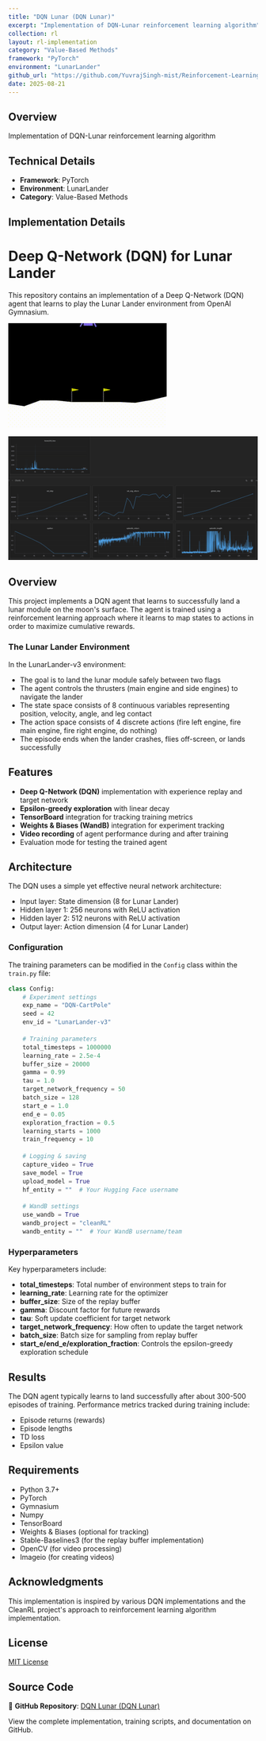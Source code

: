 ```yaml
---
title: "DQN Lunar (DQN Lunar)"
excerpt: "Implementation of DQN-Lunar reinforcement learning algorithm"
collection: rl
layout: rl-implementation
category: "Value-Based Methods"
framework: "PyTorch"
environment: "LunarLander"
github_url: "https://github.com/YuvrajSingh-mist/Reinforcement-Learning/tree/master/DQN-Lunar"
date: 2025-08-21
---
```


## Overview
Implementation of DQN-Lunar reinforcement learning algorithm

## Technical Details
- **Framework**: PyTorch
- **Environment**: LunarLander
- **Category**: Value-Based Methods

## Implementation Details

# Deep Q-Network (DQN) for Lunar Lander

This repository contains an implementation of a Deep Q-Network (DQN) agent that learns to play the Lunar Lander environment from OpenAI Gymnasium.

![Lunar Lander Demo](https://raw.githubusercontent.com/YuvrajSingh-mist/Reinforcement-Learning/master/DQN-Lunar/images/output.gif)

![Lunar Lander Training Visualization](https://raw.githubusercontent.com/YuvrajSingh-mist/Reinforcement-Learning/master/DQN-Lunar/images/image.png)
## Overview

This project implements a DQN agent that learns to successfully land a lunar module on the moon's surface. The agent is trained using a reinforcement learning approach where it learns to map states to actions in order to maximize cumulative rewards.

### The Lunar Lander Environment

In the LunarLander-v3 environment:
- The goal is to land the lunar module safely between two flags
- The agent controls the thrusters (main engine and side engines) to navigate the lander
- The state space consists of 8 continuous variables representing position, velocity, angle, and leg contact
- The action space consists of 4 discrete actions (fire left engine, fire main engine, fire right engine, do nothing)
- The episode ends when the lander crashes, flies off-screen, or lands successfully

## Features

- **Deep Q-Network (DQN)** implementation with experience replay and target network
- **Epsilon-greedy exploration** with linear decay
- **TensorBoard** integration for tracking training metrics
- **Weights & Biases (WandB)** integration for experiment tracking
- **Video recording** of agent performance during and after training
- Evaluation mode for testing the trained agent

## Architecture

The DQN uses a simple yet effective neural network architecture:
- Input layer: State dimension (8 for Lunar Lander)
- Hidden layer 1: 256 neurons with ReLU activation
- Hidden layer 2: 512 neurons with ReLU activation 
- Output layer: Action dimension (4 for Lunar Lander)



### Configuration

The training parameters can be modified in the `Config` class within the `train.py` file:

```python
class Config:
    # Experiment settings
    exp_name = "DQN-CartPole"
    seed = 42
    env_id = "LunarLander-v3"
    
    # Training parameters
    total_timesteps = 1000000
    learning_rate = 2.5e-4
    buffer_size = 20000 
    gamma = 0.99
    tau = 1.0
    target_network_frequency = 50
    batch_size = 128
    start_e = 1.0
    end_e = 0.05
    exploration_fraction = 0.5
    learning_starts = 1000
    train_frequency = 10
    
    # Logging & saving
    capture_video = True
    save_model = True
    upload_model = True
    hf_entity = ""  # Your Hugging Face username
    
    # WandB settings
    use_wandb = True
    wandb_project = "cleanRL"
    wandb_entity = ""  # Your WandB username/team
```

### Hyperparameters

Key hyperparameters include:

- **total_timesteps**: Total number of environment steps to train for
- **learning_rate**: Learning rate for the optimizer
- **buffer_size**: Size of the replay buffer
- **gamma**: Discount factor for future rewards
- **tau**: Soft update coefficient for target network
- **target_network_frequency**: How often to update the target network
- **batch_size**: Batch size for sampling from replay buffer
- **start_e/end_e/exploration_fraction**: Controls the epsilon-greedy exploration schedule

## Results

The DQN agent typically learns to land successfully after about 300-500 episodes of training. Performance metrics tracked during training include:

- Episode returns (rewards)
- Episode lengths
- TD loss
- Epsilon value

## Requirements

- Python 3.7+
- PyTorch
- Gymnasium
- Numpy
- TensorBoard
- Weights & Biases (optional for tracking)
- Stable-Baselines3 (for the replay buffer implementation)
- OpenCV (for video processing)
- Imageio (for creating videos)

## Acknowledgments

This implementation is inspired by various DQN implementations and the CleanRL project's approach to reinforcement learning algorithm implementation.

## License

[MIT License](https://raw.githubusercontent.com/YuvrajSingh-mist/Reinforcement-Learning/master/DQN-Lunar/LICENSE)


## Source Code
📁 **GitHub Repository**: [DQN Lunar (DQN Lunar)](https://github.com/YuvrajSingh-mist/Reinforcement-Learning/tree/master/DQN-Lunar)

View the complete implementation, training scripts, and documentation on GitHub.
